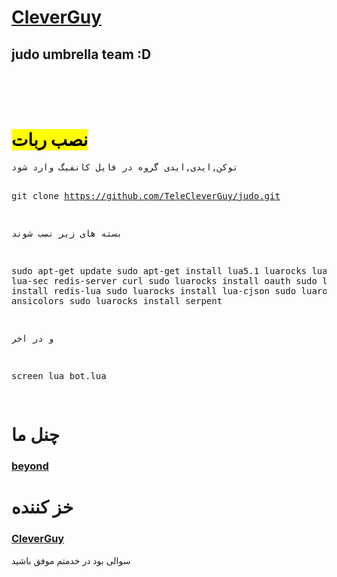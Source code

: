 <a href="telegram.me/CleverGuy"><h1>CleverGuy</h1></a>
<h2>judo umbrella team :D</h2><br><br><br>
<h1><mark>نصب ربات</mark></h1>
<pre>
توکن,ایدی,ایدی گروه در فایل کانفیگ وارد شود

git clone https://github.com/TeleCleverGuy/judo.git

بسته های زیر نصب شوند

sudo apt-get update
sudo apt-get install lua5.1 luarocks lua-socket lua-sec redis-server curl 
sudo luarocks install oauth 
sudo luarocks install redis-lua 
sudo luarocks install lua-cjson 
sudo luarocks install ansicolors 
sudo luarocks install serpent

و در اخر

screen lua bot.lua

</pre>
<h1>چنل ما</h1>
<a href="telegram.me/beyondteam"><h3>beyond</h3></a>
<h1>خز کننده</h1>
<a href="telegram.me/CleverGuy"><h3>CleverGuy</h3></a>

سوالی بود در خدمتم
موفق باشید
